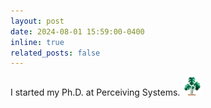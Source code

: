 ```yaml
---
layout: post
date: 2024-08-01 15:59:00-0400
inline: true
related_posts: false
---
```


I started my Ph.D. at Perceiving Systems. <img src="assets/img/monstera-leaf.png" width="30" height="30">